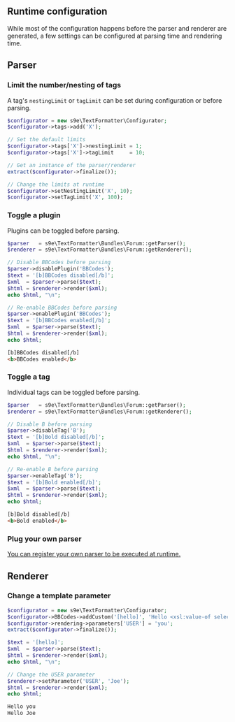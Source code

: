 <h2>Runtime configuration</h2>

While most of the configuration happens before the parser and renderer are generated, a few settings can be configured at parsing time and rendering time.

## Parser

### Limit the number/nesting of tags

A tag's `nestingLimit` or `tagLimit` can be set during configuration or before parsing.

```php
$configurator = new s9e\TextFormatter\Configurator;
$configurator->tags->add('X');

// Set the default limits
$configurator->tags['X']->nestingLimit = 1;
$configurator->tags['X']->tagLimit     = 10;

// Get an instance of the parser/renderer
extract($configurator->finalize());

// Change the limits at runtime
$configurator->setNestingLimit('X', 10);
$configurator->setTagLimit('X', 100);
```

### Toggle a plugin

Plugins can be toggled before parsing.

```php
$parser   = s9e\TextFormatter\Bundles\Forum::getParser();
$renderer = s9e\TextFormatter\Bundles\Forum::getRenderer();

// Disable BBCodes before parsing
$parser->disablePlugin('BBCodes');
$text = '[b]BBCodes disabled[/b]';
$xml  = $parser->parse($text);
$html = $renderer->render($xml);
echo $html, "\n";

// Re-enable BBCodes before parsing
$parser->enablePlugin('BBCodes');
$text = '[b]BBCodes enabled[/b]';
$xml  = $parser->parse($text);
$html = $renderer->render($xml);
echo $html;
```
```html
[b]BBCodes disabled[/b]
<b>BBCodes enabled</b>
```

### Toggle a tag

Individual tags can be toggled before parsing.

```php
$parser   = s9e\TextFormatter\Bundles\Forum::getParser();
$renderer = s9e\TextFormatter\Bundles\Forum::getRenderer();

// Disable B before parsing
$parser->disableTag('B');
$text = '[b]Bold disabled[/b]';
$xml  = $parser->parse($text);
$html = $renderer->render($xml);
echo $html, "\n";

// Re-enable B before parsing
$parser->enableTag('B');
$text = '[b]Bold enabled[/b]';
$xml  = $parser->parse($text);
$html = $renderer->render($xml);
echo $html;
```
```html
[b]Bold disabled[/b]
<b>Bold enabled</b>
```

### Plug your own parser

[You can register your own parser to be executed at runtime.](../Plugins/Your_own_plugin/Register_parser.md)

## Renderer

### Change a template parameter

```php
$configurator = new s9e\TextFormatter\Configurator;
$configurator->BBCodes->addCustom('[hello]', 'Hello <xsl:value-of select="$USER"/>');
$configurator->rendering->parameters['USER'] = 'you';
extract($configurator->finalize());

$text = '[hello]';
$xml  = $parser->parse($text);
$html = $renderer->render($xml);
echo $html, "\n";

// Change the USER parameter
$renderer->setParameter('USER', 'Joe');
$html = $renderer->render($xml);
echo $html;
```
```html
Hello you
Hello Joe
```
